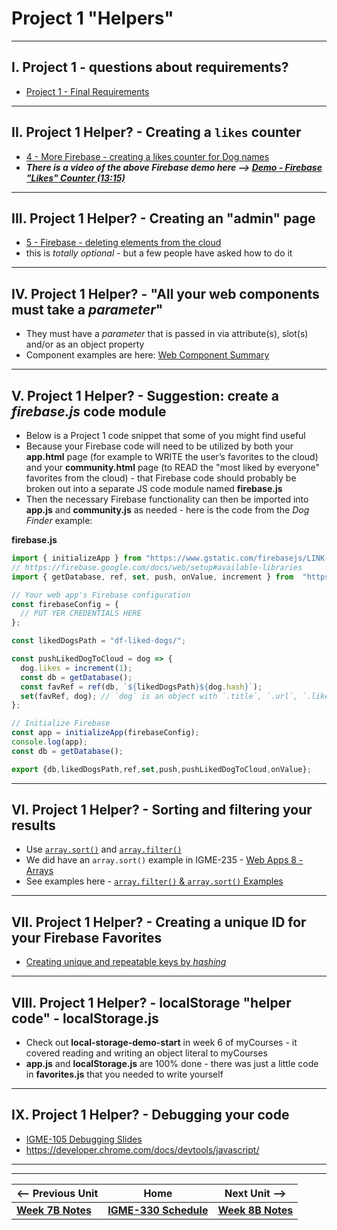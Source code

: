 # Project 1 "Helpers"

<hr>

## I. Project 1 - questions about requirements?

- [Project 1 - Final Requirements](../projects/p1-final.md)

<hr>

## II. Project 1 Helper? - Creating a `likes` counter


- [4 - More Firebase - creating a likes counter for Dog names](https://github.com/tonethar/IGME-330-Master/blob/master/notes/firebase-4.md)
- ***There is a video of the above Firebase demo here --> [Demo - Firebase "Likes" Counter (13:15)](https://rit.hosted.panopto.com/Panopto/Pages/Viewer.aspx?id=d89db2ea-9682-4aef-bb54-ae46002bf7ec)***

<hr>

## III. Project 1 Helper? - Creating an "admin" page

- [5 - Firebase - deleting elements from the cloud](https://github.com/tonethar/IGME-330-Master/blob/master/notes/firebase-5.md)
- this is *totally optional* - but a few people have asked how to do it

<hr>

## IV. Project 1 Helper? - "All your web components must take a *parameter*"

- They must have a *parameter* that is passed in via attribute(s), slot(s) and/or as an object property
- Component examples are here: [Web Component Summary](https://github.com/tonethar/IGME-330-Master/blob/master/notes/wc-summary.md)

<hr>

## V. Project 1 Helper? - Suggestion: create a *firebase.js* code module

- Below is a Project 1 code snippet that some of you might find useful
- Because your Firebase code will need to be utilized by both your **app.html** page (for example to WRITE the user’s favorites to the cloud) and your **community.html** page (to READ the "most liked by everyone" favorites from the cloud) - that Firebase code should probably be broken out into a separate JS code module named **firebase.js**
- Then the necessary Firebase functionality can then be imported into **app.js** and **community.js** as needed - here is the code from the *Dog Finder* example:

**firebase.js**

```js
import { initializeApp } from "https://www.gstatic.com/firebasejs/LINK-TO-LATEST-VERSION-FIREBASE.js";
// https://firebase.google.com/docs/web/setup#available-libraries
import { getDatabase, ref, set, push, onValue, increment } from  "https://www.gstatic.com/firebasejs/LINK-TO-LATEST-VERSION-FIREBASE.js";

// Your web app's Firebase configuration
const firebaseConfig = {
  // PUT YER CREDENTIALS HERE
};

const likedDogsPath = "df-liked-dogs/";

const pushLikedDogToCloud = dog => {
  dog.likes = increment(1);
  const db = getDatabase();
  const favRef = ref(db, `${likedDogsPath}${dog.hash}`);
  set(favRef, dog); // `dog` is an object with `.title`, `.url`, `.likes` properties etc
};

// Initialize Firebase
const app = initializeApp(firebaseConfig);
console.log(app);
const db = getDatabase();

export {db,likedDogsPath,ref,set,push,pushLikedDogToCloud,onValue};
```

<hr>

## VI. Project 1 Helper? - Sorting and filtering your results

- Use [`array.sort()`](https://developer.mozilla.org/en-US/docs/Web/JavaScript/Reference/Global_Objects/Array/sort) and [`array.filter()`](https://developer.mozilla.org/en-US/docs/Web/JavaScript/Reference/Global_Objects/Array/filter)
- We did have an `array.sort()` example in IGME-235 - [Web Apps 8 - Arrays](https://github.com/tonethar/IGME-235-Shared/blob/master/tutorial/web-apps-8.md#iv-method-chaining)
- See examples here - [`array.filter()` & `array.sort()` Examples](https://github.com/tonethar/IGME-330-Master/blob/master/notes/array-filter-sort-examples.md)

<hr>

## VII. Project 1 Helper? - Creating a unique ID for your Firebase Favorites

- [Creating unique and repeatable keys by *hashing*](https://github.com/tonethar/IGME-330-Master/blob/master/notes/hash-as-key.md)

<hr>

## VIII. Project 1 Helper? - localStorage "helper code" - localStorage.js

- Check out **local-storage-demo-start** in week 6 of myCourses - it covered reading and writing an object literal to myCourses
- **app.js** and **localStorage.js** are 100% done - there was just a little code in **favorites.js** that you needed to write yourself

<hr>

## IX. Project 1 Helper? - Debugging your code

- [IGME-105 Debugging Slides](https://github.com/tonethar/IGME-330-Master/blob/master/presentations/Debugging.pdf)
- https://developer.chrome.com/docs/devtools/javascript/

<hr><hr>

| <-- Previous Unit | Home | Next Unit -->
| --- | --- | --- 
| [**Week 7B Notes**](07B.md)     |  [**IGME-330 Schedule**](../schedule.md) | [**Week 8B Notes**](08B.md) 

